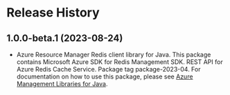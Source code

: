 # Release History

## 1.0.0-beta.1 (2023-08-24)

- Azure Resource Manager Redis client library for Java. This package contains Microsoft Azure SDK for Redis Management SDK. REST API for Azure Redis Cache Service. Package tag package-2023-04. For documentation on how to use this package, please see [Azure Management Libraries for Java](https://aka.ms/azsdk/java/mgmt).
